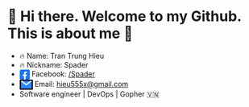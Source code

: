 # 👋 Hi there. Welcome to my Github. This is about me 👋

- 🔥 Name: Tran Trung Hieu
- 🔥 Nickname: Spader
- <img align="center" src="./img/facebook.png" title = "Twitter" alt="" height="20" /> Facebook: [/Spader](https://www.facebook.com/hieu.spader/)
- <img align="center" src="./img/email.png" title = "Twitter" alt="" height="20" /> Email: [hieu555x@gmail.com](mailto:hieu555x@gmail.com)
- Software engineer | DevOps | Gopher 🇻🇳
